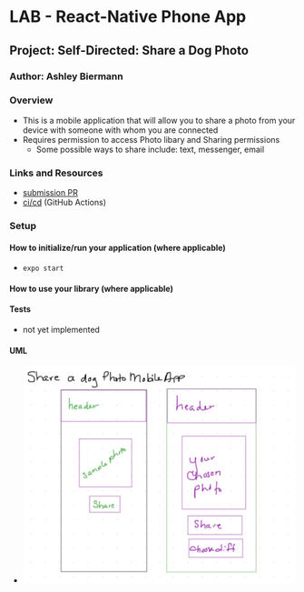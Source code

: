# LAB - React-Native Phone App

## Project: Self-Directed: Share a Dog Photo

### Author: Ashley Biermann

### Overview
- This is a mobile application that will allow you to share a photo from your device with someone with whom you are connected
- Requires permission to access Photo libary and Sharing permissions
  - Some possible ways to share include: text, messenger, email

### Links and Resources

- [submission PR](https://github.com/401-advanced-javascript-ashley-biermann/js401phoneapp/pull/3)
- [ci/cd](https://github.com/401-advanced-javascript-ashley-biermann/notes/tree/master/.github/workflows) (GitHub Actions)

### Setup

#### How to initialize/run your application (where applicable)

- `expo start`

#### How to use your library (where applicable)

#### Tests

- not yet implemented

#### UML

- ![uml](./readmeAssets/shareadoggo.jpg)
